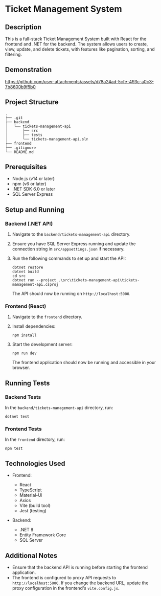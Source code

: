﻿# Ticket Management System

## Description

This is a full-stack Ticket Management System built with React for the frontend and .NET for the backend. The system allows users to create, view, update, and delete tickets, with features like pagination, sorting, and filtering.

## Demonstration
https://github.com/user-attachments/assets/d78a24ad-5cfe-493c-a0c3-7b8600b9f5b0


## Project Structure

```
.
├── .git
├── backend
│   └── tickets-management-api
│       ├── src
│       ├── tests
│       └── tickets-management-api.sln
├── frontend
├── .gitignore
└── README.md
```

## Prerequisites

- Node.js (v14 or later)
- npm (v6 or later)
- .NET SDK 6.0 or later
- SQL Server Express

## Setup and Running

### Backend (.NET API)

1. Navigate to the `backend/tickets-management-api` directory.

2. Ensure you have SQL Server Express running and update the connection string in `src/appsettings.json` if necessary.

3. Run the following commands to set up and start the API:

   ```
   dotnet restore
   dotnet build
   cd src
   dotnet run --project .\src\tickets-management-api\tickets-management-api.csproj
   ```

   The API should now be running on `http://localhost:5000`.

### Frontend (React)

1. Navigate to the `frontend` directory.

2. Install dependencies:

   ```
   npm install
   ```

3. Start the development server:

   ```
   npm run dev
   ```

   The frontend application should now be running and accessible in your browser.

## Running Tests

### Backend Tests

In the `backend/tickets-management-api` directory, run:

```
dotnet test
```

### Frontend Tests

In the `frontend` directory, run:

```
npm test
```

## Technologies Used

- Frontend:
  - React
  - TypeScript
  - Material-UI
  - Axios
  - Vite (build tool)
  - Jest (testing)

- Backend:
  - .NET 8
  - Entity Framework Core
  - SQL Server

## Additional Notes

- Ensure that the backend API is running before starting the frontend application.
- The frontend is configured to proxy API requests to `http://localhost:5000`. If you change the backend URL, update the proxy configuration in the frontend's `vite.config.js`.
